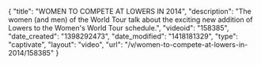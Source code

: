 {
    "title": "WOMEN TO COMPETE AT LOWERS IN 2014",
    "description": "The women (and men) of the World Tour talk about the exciting new addition of Lowers to the Women's World Tour schedule.",
    "videoid": "158385",
    "date_created": "1398292473",
    "date_modified": "1418181329",
    "type": "captivate",
    "layout": "video",
    "url": "\/v\/women-to-compete-at-lowers-in-2014\/158385"
}